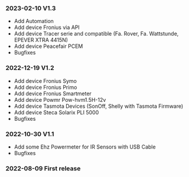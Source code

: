 ### 2023-02-10 V1.3
+ Add Automation
+ Add device Fronius via API
+ Add device Tracer serie and compatible (Fa. Rover, Fa. Wattstunde, EPEVER XTRA 4415N)
+ Add device Peacefair PCEM
+ Bugfixes

### 2022-12-19 V1.2
+ Add device Fronius Symo
+ Add device Fronius Primo
+ Add device Fronius Smartmeter
+ Add device Powmr Pow-hvm1.5H-12v
+ Add device Tasmota Devices (SonOff, Shelly with Tasmota Firmware)
+ Add device Steca Solarix PLI 5000
+ Bugfixes

### 2022-10-30 V1.1

+ Add some Ehz Powermeter for IR Sensors with USB Cable
+ Bugfixes
### 2022-08-09 First release